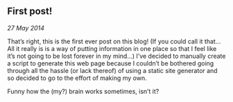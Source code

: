 ## First post!

*27 May 2014*

That’s right, this is the first ever post on this blog! (If you could call it that… All it really is is a way of putting information in one place so that I feel like it’s not going to be lost forever in my mind…) I’ve decided to manually create a script to generate this web page because I couldn’t be bothered going through all the hassle (or lack thereof) of using a static site generator and so decided to go to the effort of making my own.

Funny how the (my?) brain works sometimes, isn’t it?